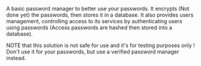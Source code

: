 A basic password manager to better use your passwords.
It encrypts (Not done yet) the passwords, then stores it in a database.
It also provides users management, controlling access to its services by authenticating users using passwords (Access passwords are hashed then stored into a database).

NOTE that this solution is not safe for use and it's for testing purposes only ! Don't use it for your passwords, but use a verified password manager instead.
